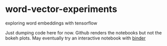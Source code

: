 # word-vector-experiments
exploring word embeddings with tensorflow

Just dumping code here for now. Github renders the notebooks but not the bokeh plots. May eventually try an interactive notebook with [binder](http://docs.mybinder.org/release-notes)

